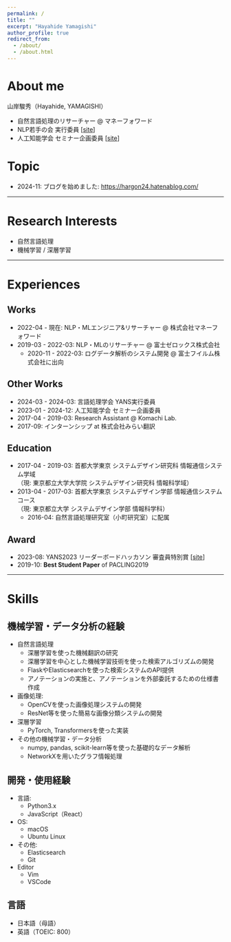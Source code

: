 ```yaml
---
permalink: /
title: ""
excerpt: "Hayahide Yamagishi"
author_profile: true
redirect_from: 
  - /about/
  - /about.html
---
```


# About me
山岸駿秀（Hayahide, YAMAGISHI）  
- 自然言語処理のリサーチャー @ マネーフォワード  
- NLP若手の会 実行委員 [[site](https://yans.anlp.jp/entry/yans2024members)]
- 人工知能学会 セミナー企画委員 [[site](https://www.ai-gakkai.or.jp/event/ai-seminar/planningboard_2023/)]

# Topic
- 2024-11: ブログを始めました: https://hargon24.hatenablog.com/

---

# Research Interests
- 自然言語処理
- 機械学習 / 深層学習

---

# Experiences
## Works
- 2022-04 - 現在: NLP・MLエンジニア&リサーチャー @ 株式会社マネーフォワード
- 2019-03 - 2022-03:  NLP・MLのリサーチャー @ 富士ゼロックス株式会社
  - 2020-11 - 2022-03:  ログデータ解析のシステム開発 @ 富士フイルム株式会社に出向

## Other Works
- 2024-03 - 2024-03: 言語処理学会 YANS実行委員
- 2023-01 - 2024-12: 人工知能学会 セミナー企画委員
- 2017-04 - 2019-03: Research Assistant @ Komachi Lab.
- 2017-09: インターンシップ at 株式会社みらい翻訳


## Education
- 2017-04 - 2019-03: 首都大学東京 システムデザイン研究科 情報通信システム学域  
（現: 東京都立大学大学院 システムデザイン研究科 情報科学域）
- 2013-04 - 2017-03: 首都大学東京 システムデザイン学部 情報通信システムコース  
（現: 東京都立大学 システムデザイン学部 情報科学科）
  - 2016-04: 自然言語処理研究室（小町研究室）に配属

## Award
- 2023-08: YANS2023 リーダーボードハッカソン 審査員特別賞 [[site](https://yans.anlp.jp/entry/yans2023report)]
- 2019-10: **Best Student Paper** of PACLING2019

---
# Skills
## 機械学習・データ分析の経験
- 自然言語処理
  - 深層学習を使った機械翻訳の研究
  - 深層学習を中心とした機械学習技術を使った検索アルゴリズムの開発
  - FlaskやElasticsearchを使った検索システムのAPI提供
  - アノテーションの実施と、アノテーションを外部委託するための仕様書作成
- 画像処理:
  - OpenCVを使った画像処理システムの開発
  - ResNet等を使った簡易な画像分類システムの開発
- 深層学習
  - PyTorch, Transformersを使った実装
- その他の機械学習・データ分析
  - numpy, pandas, scikit-learn等を使った基礎的なデータ解析
  - NetworkXを用いたグラフ情報処理

## 開発・使用経験
- 言語: 
  - Python3.x
  - JavaScript（React）
- OS:
  - macOS
  - Ubuntu Linux
- その他:
  - Elasticsearch
  - Git
- Editor
  - Vim
  - VSCode
  
## 言語
- 日本語（母語）
- 英語（TOEIC: 800）


